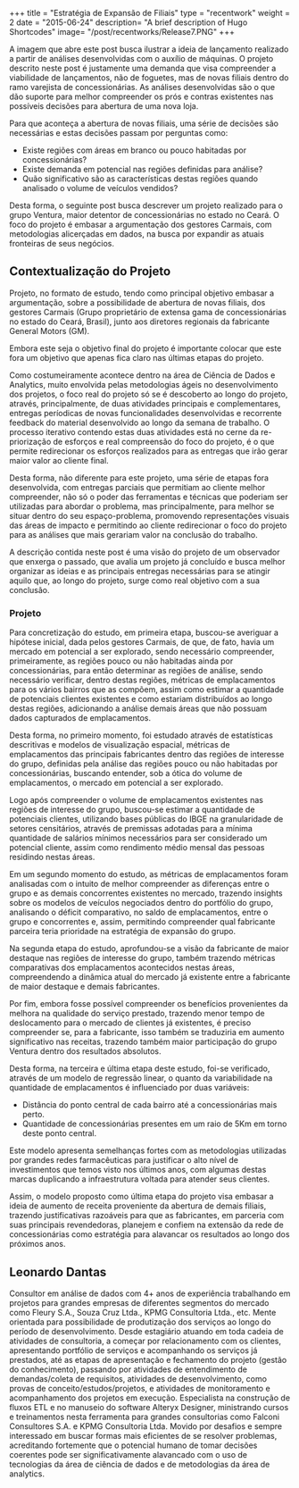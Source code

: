 +++
title = "Estratégia de Expansão de Filiais"
type = "recentwork"
weight = 2
date = "2015-06-24"
description= "A brief description of Hugo Shortcodes"
image= "/post/recentworks/Release7.PNG"
+++





A imagem que abre este post busca ilustrar a ideia de lançamento realizado a partir de análises desenvolvidas com o auxílio de máquinas. O projeto descrito neste post é justamente uma demanda que visa compreender a viabilidade de lançamentos, não de foguetes, mas de novas filiais dentro do ramo varejista de concessionárias. As análises desenvolvidas são o que dão suporte para melhor compreender os prós e contras existentes nas possíveis decisões para abertura de uma nova loja.   

Para que aconteça a abertura de novas filiais, uma série de decisões são necessárias e estas decisões passam por perguntas como:

- Existe regiões com áreas em branco ou pouco habitadas por concessionárias?
- Existe demanda em potencial nas regiões definidas para análise?
- Quão significativo são as características destas regiões quando analisado o volume de veículos vendidos?

Desta forma, o seguinte post busca descrever um projeto realizado para o grupo Ventura, maior detentor de concessionárias no estado no Ceará. O foco do projeto é embasar a argumentação dos gestores Carmais, com metodologias alicerçadas em dados, na busca por expandir as atuais fronteiras de seus negócios.



## Contextualização do Projeto

Projeto, no formato de estudo, tendo como principal objetivo embasar a argumentação, sobre a possibilidade de abertura de novas filiais, dos gestores Carmais (Grupo proprietário de extensa gama de concessionárias no estado do Ceará, Brasil), junto aos diretores regionais da fabricante General Motors (GM).

Embora este seja o objetivo final do projeto é importante colocar que este fora um objetivo que apenas fica claro nas últimas etapas do projeto. 

Como costumeiramente acontece dentro na área de Ciência de Dados e Analytics, muito envolvida pelas metodologias ágeis no desenvolvimento dos projetos, o foco real do projeto só se é descoberto ao longo do projeto, através, principalmente, de duas atividades principais e complementares, entregas períodicas de novas funcionalidades desenvolvidas e recorrente feedback do material desenvolvido ao longo da semana de trabalho. O processo iterativo contendo estas duas atividades está no cerne da re-priorização de esforços e real compreensão do foco do projeto, é o que permite redirecionar os esforços realizados para as entregas que irão gerar maior valor ao cliente final.

Desta forma, não diferente para este projeto, uma série de etapas fora desenvolvida, com entregas parciais que permitiam ao cliente melhor compreender, não só o poder das ferramentas e técnicas que poderiam ser utilizadas para abordar o problema, mas principalmente, para melhor se situar dentro do seu espaço-problema, promovendo representações visuais das áreas de impacto e permitindo ao cliente redirecionar o foco do projeto para as análises que mais gerariam valor na conclusão do trabalho. 

A descrição contida neste post é uma visão do projeto de um observador que enxerga o passado, que avalia um projeto já concluído e busca melhor organizar as ideias e as principais entregas necessárias para se atingir aquilo que, ao longo do projeto, surge como real objetivo com a sua conclusão. 
 

### Projeto



Para concretização do estudo, em primeira etapa, buscou-se averiguar a hipótese inicial, dada pelos gestores Carmais, de que, de fato, havia um mercado em potencial a ser explorado, sendo necessário compreender, primeiramente, as regiões pouco ou não habitadas ainda por concessionárias, para então determinar as regiões de análise, sendo necessário verificar, dentro destas regiões, métricas de emplacamentos para os vários bairros que as compõem, assim como estimar a quantidade de potenciais clientes existentes e como estariam distribuídos ao longo destas regiões, adicionando a análise demais áreas que não possuam dados capturados de emplacamentos. 

Desta forma, no primeiro momento, foi estudado através de estatísticas descritivas e modelos de visualização espacial, métricas de emplacamentos das principais fabricantes dentro das regiões de interesse do grupo, definidas pela análise das regiões pouco ou não habitadas por concessionárias, buscando entender, sob a ótica do volume de emplacamentos, o mercado em potencial a ser explorado.

Logo após compreender o volume de emplacamentos existentes nas regiões de interesse do grupo, buscou-se estimar a quantidade de potenciais clientes, utilizando bases públicas do IBGE na granularidade de setores censitários, através de premissas adotadas para a mínima quantidade de salários mínimos necessários para ser considerado um potencial cliente, assim como rendimento médio mensal das pessoas residindo nestas áreas.

Em um segundo momento do estudo, as métricas de emplacamentos foram analisadas com o intuito de melhor compreender as diferenças entre o grupo e as demais concorrentes existentes no mercado, trazendo insights sobre os modelos de veículos negociados dentro do portfólio do grupo, analisando o déficit comparativo, no saldo de emplacamentos, entre o grupo e concorrentes e, assim, permitindo compreender qual fabricante parceira teria prioridade na estratégia de expansão do grupo.

Na segunda etapa do estudo, aprofundou-se a visão da fabricante de maior destaque nas regiões de interesse do grupo, também trazendo métricas comparativas dos emplacamentos acontecidos nestas áreas, compreendendo a dinâmica atual do mercado já existente entre a fabricante de maior destaque e demais fabricantes.

Por fim, embora fosse possível compreender os benefícios provenientes da melhora na qualidade do serviço prestado, trazendo menor tempo de deslocamento para o mercado de clientes já existentes, é preciso compreender se, para a fabricante, isso também se traduziria em aumento significativo nas receitas, trazendo também maior participação do grupo Ventura dentro dos resultados absolutos.

Desta forma, na terceira e última etapa deste estudo, foi-se verificado, através de um modelo de regressão linear, o quanto da variabilidade na quantidade de emplacamentos é influenciado por duas variáveis:

- Distância do ponto central de cada bairro até a concessionárias mais perto.
- Quantidade de concessionárias presentes em um raio de 5Km em torno deste ponto central.


Este modelo apresenta semelhanças fortes com as metodologias utilizadas por grandes redes farmacêuticas para justificar o alto nível de investimentos que temos visto nos últimos anos, com algumas destas marcas duplicando a infraestrutura voltada para atender seus clientes.

Assim, o modelo proposto como última etapa do projeto visa embasar a ideia de aumento de receita proveniente da abertura de demais filiais, trazendo justificativas razoáveis para que as fabricantes, em parceria com suas principais revendedoras, planejem e confiem na extensão da rede de concessionárias como estratégia para alavancar os resultados ao longo dos próximos anos.


## Leonardo Dantas

Consultor em análise de dados com 4+ anos de experiência trabalhando em projetos para grandes empresas de diferentes segmentos do mercado como Fleury S.A., Souza Cruz Ltda., KPMG Consultoria Ltda., etc. Mente orientada para possibilidade de produtização dos serviços ao longo do período de desenvolvimento. Desde estagiário atuando em toda cadeia de atividades de consultoria, a começar por relacionamento com os clientes, apresentando portfólio de serviços e acompanhando os serviços já prestados, até as etapas de apresentação e fechamento do projeto (gestão do conhecimento), passando por atividades de entendimento de demandas/coleta de requisitos, atividades de desenvolvimento, como provas de conceito/estudos/projetos, e atividades de monitoramento e acompanhamento dos projetos em execução. Especialista na construção de fluxos ETL e no manuseio do software Alteryx Designer, ministrando cursos e treinamentos nesta ferramenta para grandes consultorias como Falconi Consultores S.A. e KPMG Consultoria Ltda. Movido por desafios e sempre interessado em buscar formas mais eficientes de se resolver problemas, acreditando fortemente que o potencial humano de tomar decisões coerentes pode ser significativamente alavancado com o uso de tecnologias da área de ciência de dados e de metodologias da área de analytics.




